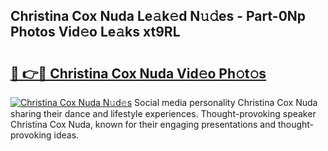 ## Christina Cox Nuda Le𝚊k𝚎d N𝚞𝚍es - Part-0Np Photos Vid𝚎o Le𝚊ks xt9RL

# <h2><a href="http://fbd3891.evod.top/?m=Christina+Cox+Nuda">🔗 👉🔴 Christina Cox Nuda Vid𝚎o Ph𝚘t𝚘s</a></h2>

[![Christina Cox Nuda N𝚞d𝚎s](https://i.imgur.com/8V9OHl7.gif)](http://fbd3891.evod.top/?m=Christina+Cox+Nuda)
Social media personality Christina Cox Nuda sharing their dance and lifestyle experiences. Thought-provoking speaker Christina Cox Nuda, known for their engaging presentations and thought-provoking ideas. 

